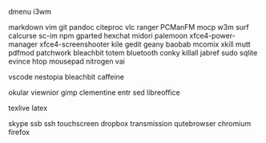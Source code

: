 dmenu
i3wm

markdown
vim
git
pandoc 
citeproc
vlc
ranger
PCManFM
mocp
w3m
surf
calcurse
sc-im
npm
gparted
hexchat
midori
palemoon
xfce4-power-manager
xfce4-screenshooter
kile
gedit 
geany
baobab
mcomix
xkill
mutt
pdfmod
patchwork
bleachbit
totem
bluetooth
conky
killall
jabref
sudo
sqlite
evince
htop
mousepad
nitrogen
vai


vscode
nestopia
bleachbit
caffeine


okular
viewnior
gimp
clementine
entr
sed
libreoffice

texlive
latex

skype 
ssb
ssh
touchscreen
dropbox
transmission
qutebrowser
chromium
firefox

